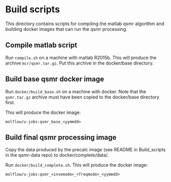 # Build scripts

This directory contains scripts for compiling the matlab qsmr algorithm
and building docker images that can run the qsmr processing.

## Compile matlab script

Run `compile.sh` on a machine with matlab R2015b. This will produce the
archive `mcr/qsmr.tar.gz`. Put this archive in the docker/base directory.

## Build base qsmr docker image

Run `docker/build_base.sh` on a machine with docker. Note that the
`qsmr.tar.gz` archive must have been copied to the docker/base directory first.

This will produce the docker image:

    molflow/u-jobs:qsmr_base_<yymmdd>

## Build final qsmr processing image

Copy the data produced by the precalc image (see README in Build_scripts in
the qsmr-data repo) to docker/complete/data/.

Run `docker/build_complete.sh`. This will produce the docker image:

    molflow/u-jobs:qsmr_<invemode>_<freqmode>_<yymmdd>
